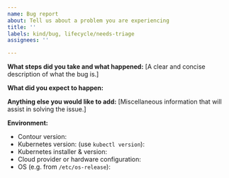 ```yaml
---
name: Bug report
about: Tell us about a problem you are experiencing
title: ''
labels: kind/bug, lifecycle/needs-triage
assignees: ''

---
```


**What steps did you take and what happened:**
[A clear and concise description of what the bug is.]


**What did you expect to happen:**


**Anything else you would like to add:**
[Miscellaneous information that will assist in solving the issue.]


**Environment:**

- Contour version:
- Kubernetes version: (use `kubectl version`):
- Kubernetes installer & version:
- Cloud provider or hardware configuration:
- OS (e.g. from `/etc/os-release`):

